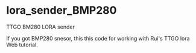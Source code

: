# lora_sender_BMP280
 TTGO BM280 LORA sender

If you got BMP280 snesor, this this code for working with Rui's TTGO lora Web tutorial.
